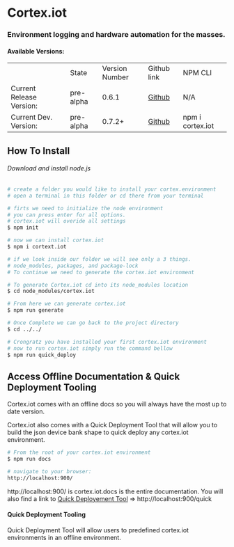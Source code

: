 # Cortex.iot
### Environment logging and hardware automation for the masses.



#### Available Versions:
<table>
    <tr>
        <td></td>
        <td>State</td>
        <td>Version Number</td>
        <td>Github link</td>
        <td>NPM CLI</td>
    </tr>
    <tr>
        <td>Current Release Version:</td>
        <td>pre-alpha</td>
        <td>0.6.1</td>
        <td><a href="http://bit.ly/cortex-git-0-6-1">Github</a></td>
        <td>N/A</td>
    </tr>
     <tr>
        <td>Current Dev. Version:</td>
         <td>pre-alpha</td>
        <td>0.7.2+</td>
        <td><a href="https://github.com/odax-ethan/cortex.iot/tree/0.7.2">Github</a></td>
        <td>npm i cortex.iot</td>
    </tr>
</table>




## How To Install

###### Download and install node.js 

```bash
# create a folder you would like to install your cortex.environment
# open a terminal in this folder or cd there from your terminal

# firts we need to initialize the node environment
# you can press enter for all options. 
# cortex.iot will overide all settings
$ npm init

# now we can install cortex.iot
$ npm i cortext.iot

# if we look inside our folder we will see only a 3 things.
# node_modules, packages, and package-lock
# To continue we need to generate the cortex.iot environment

# To generate Cortex.iot cd into its node_modules location
$ cd node_modules/cortex.iot

# From here we can generate cortex.iot
$ npm run generate

# Once Complete we can go back to the project directory
$ cd ../../

# Crongratz you have installed your first cortex.iot environment
# now to run cortex.iot simply run the command bellow
$ npm run quick_deploy
```



## Access Offline Documentation & Quick Deployment Tooling

Cortex.iot comes with an offline docs so you will always have the most up to date version. 

Cortex.iot also comes with a Quick Deployment Tool that will allow you to build the json device bank shape to quick deploy any cortex.iot environment. 

```bash
# From the root of your cortex.iot environment
$ npm run docs

# navigate to your browser:
http://localhost:900/
```

http://localhost:900/ is cortex.iot.docs is the entire documentation. You will also find a link to [Quick Deployement Tool](http://localhost:900/quick) => http://localhost:900/quick

#### Quick Deployment Tooling

Quick Deployment Tool will allow users to predefined cortex.iot environments in an offline environment.